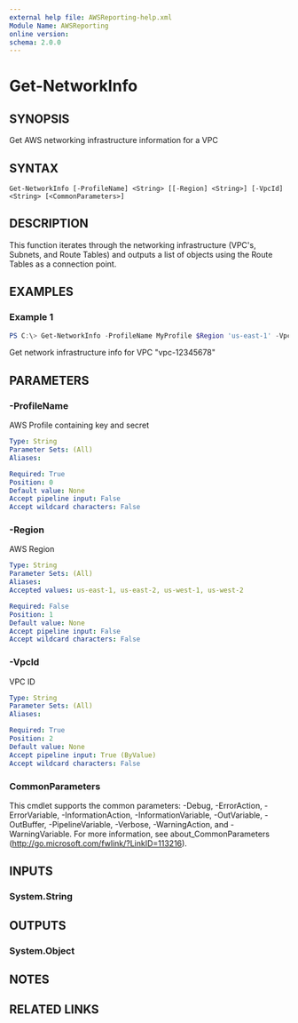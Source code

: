 ```yaml
---
external help file: AWSReporting-help.xml
Module Name: AWSReporting
online version:
schema: 2.0.0
---
```


# Get-NetworkInfo

## SYNOPSIS
Get AWS networking infrastructure information for a VPC

## SYNTAX

```
Get-NetworkInfo [-ProfileName] <String> [[-Region] <String>] [-VpcId] <String> [<CommonParameters>]
```

## DESCRIPTION
This function iterates through the networking infrastructure (VPC's, Subnets, and Route Tables) and
 outputs a list of objects using the Route Tables as a connection point.

## EXAMPLES

### Example 1
```powershell
PS C:\> Get-NetworkInfo -ProfileName MyProfile $Region 'us-east-1' -VpcId vpc-12345678
```

Get network infrastructure info for VPC "vpc-12345678"

## PARAMETERS

### -ProfileName
AWS Profile containing key and secret

```yaml
Type: String
Parameter Sets: (All)
Aliases:

Required: True
Position: 0
Default value: None
Accept pipeline input: False
Accept wildcard characters: False
```

### -Region
AWS Region

```yaml
Type: String
Parameter Sets: (All)
Aliases:
Accepted values: us-east-1, us-east-2, us-west-1, us-west-2

Required: False
Position: 1
Default value: None
Accept pipeline input: False
Accept wildcard characters: False
```

### -VpcId
VPC ID

```yaml
Type: String
Parameter Sets: (All)
Aliases:

Required: True
Position: 2
Default value: None
Accept pipeline input: True (ByValue)
Accept wildcard characters: False
```

### CommonParameters
This cmdlet supports the common parameters: -Debug, -ErrorAction, -ErrorVariable, -InformationAction, -InformationVariable, -OutVariable, -OutBuffer, -PipelineVariable, -Verbose, -WarningAction, and -WarningVariable.
For more information, see about_CommonParameters (http://go.microsoft.com/fwlink/?LinkID=113216).

## INPUTS

### System.String
## OUTPUTS

### System.Object
## NOTES

## RELATED LINKS
